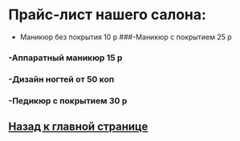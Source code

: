 # Прайс-лист нашего салона:
- Маникюр без покрытия 10 р
###-Маникюр с покрытием 25 р
### -Аппаратный маникюр 15 р
### -Дизайн ногтей от 50 коп
### -Педикюр с покрытием 30 р
## [Назад к главной странице](https://valeriamoroz.github.io/Blackberry/)
